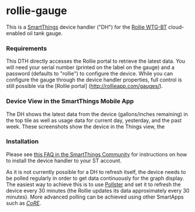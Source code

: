 # rollie-gauge
This is a [SmartThings](http://smartthings.com) device handler ("DH") for the [Rollie WTG-BT](http://fuelminder.biz/rollie%20systems/wtg1%20remote%20tank%20gauge.html) cloud-enabled oil tank gauge. 

### Requirements
This DTH directly accesses the Rollie portal to retrieve the latest data.  You will need your serial number (printed on the label on the gauge) and a password (defaults to "rollie") to configure the device.  While you can configure the gauge through the device handler properties, full control is still possible via the [Rollie portal] (http://rollieapp.com/gauges/).

### Device View in the SmartThings Mobile App
The DH shows the latest data from the device (gallons/inches remaining) in the top tile as well as usage data for current day, yesterday, and the past week.  These screenshots show the device in the Things view, the 

### Installation
Please see [this FAQ in the SmartThings Community](https://community.smartthings.com/t/faq-an-overview-of-using-custom-code-in-smartthings/16772) for instructions on how to install the device handler to your ST account.

As it is not currently possible for a DH to refresh itself, the device needs to be polled regularly in order to get data continuously for the graph display. The easiest way to achieve this is to use [Pollster](https://community.smartthings.com/t/pollster-a-smartthings-polling-daemon/3447) and set it to refresh the device every 30 minutes (the Rollie updates its data approximately every 30 minutes). More advanced polling can be achieved using other SmartApps such as [*CoRE*](https://community.smartthings.com/t/release-candidate-core-communitys-own-rule-engine/57972).
